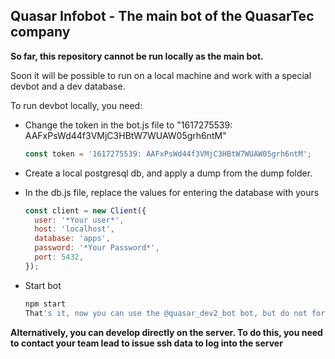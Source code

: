 ## Quasar Infobot - The main bot of the QuasarTec company

**So far, this repository cannot be run locally as the main bot.**

Soon it will be possible to run on a local machine and work with a special devbot and a dev database.

To run devbot locally, you need:

- Change the token in the bot.js file to "1617275539: AAFxPsWd44f3VMjC3HBtW7WUAW05grh6ntM"

  ```javascript
  const token = '1617275539: AAFxPsWd44f3VMjC3HBtW7WUAW05grh6ntM';
  ```

- Create a local postgresql db, and apply a dump from the dump folder.
- In the db.js file, replace the values for entering the database with yours
  ```javascript
  const client = new Client({
    user: '*Your user*',
    host: 'localhost',
    database: 'apps',
    password: '*Your Password*',
    port: 5432,
  });
  ```
- Start bot
  ```bash
  npm start
  That's it, now you can use the @quasar_dev2_bot bot, but do not forget to return the token when committing.
  ```

**Alternatively, you can develop directly on the server. To do this, you need to contact your team lead to issue ssh data to log into the server**
